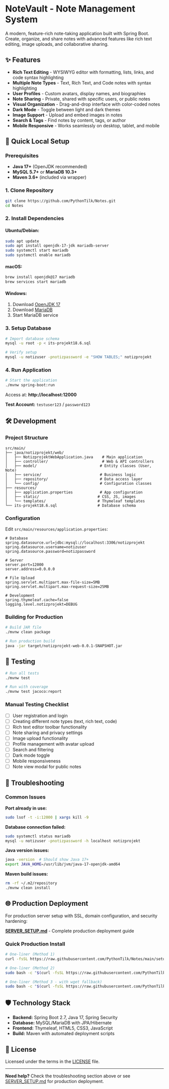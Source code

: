 # NoteVault - Note Management System

A modern, feature-rich note-taking application built with Spring Boot. Create, organize, and share notes with advanced features like rich text editing, image uploads, and collaborative sharing.

## ✨ Features

- **Rich Text Editing** - WYSIWYG editor with formatting, lists, links, and code syntax highlighting
- **Multiple Note Types** - Text, Rich Text, and Code notes with syntax highlighting
- **User Profiles** - Custom avatars, display names, and biographies  
- **Note Sharing** - Private, shared with specific users, or public notes
- **Visual Organization** - Drag-and-drop interface with color-coded notes
- **Dark Mode** - Toggle between light and dark themes
- **Image Support** - Upload and embed images in notes
- **Search & Tags** - Find notes by content, tags, or author
- **Mobile Responsive** - Works seamlessly on desktop, tablet, and mobile

## 🚀 Quick Local Setup

### Prerequisites

- **Java 17+** (OpenJDK recommended)
- **MySQL 5.7+** or **MariaDB 10.3+**
- **Maven 3.6+** (included via wrapper)

### 1. Clone Repository

```bash
git clone https://github.com/PythonTilk/Notes.git
cd Notes
```

### 2. Install Dependencies

#### Ubuntu/Debian:
```bash
sudo apt update
sudo apt install openjdk-17-jdk mariadb-server
sudo systemctl start mariadb
sudo systemctl enable mariadb
```

#### macOS:
```bash
brew install openjdk@17 mariadb
brew services start mariadb
```

#### Windows:
1. Download [OpenJDK 17](https://adoptium.net/)
2. Download [MariaDB](https://mariadb.org/download/)
3. Start MariaDB service

### 3. Setup Database

```bash
# Import database schema
mysql -u root -p < its-projekt18.6.sql

# Verify setup
mysql -u notizuser -pnotizpassword -e "SHOW TABLES;" notizprojekt
```

### 4. Run Application

```bash
# Start the application
./mvnw spring-boot:run
```

Access at: **http://localhost:12000**

**Test Account:** `testuser123` / `password123`

## 🛠️ Development

### Project Structure

```
src/main/
├── java/notizprojekt/web/
│   ├── NotizprojektWebApplication.java    # Main application
│   ├── controller/                        # Web & API controllers
│   ├── model/                            # Entity classes (User, Note)
│   ├── service/                          # Business logic
│   ├── repository/                       # Data access layer
│   └── config/                           # Configuration classes
├── resources/
│   ├── application.properties            # App configuration
│   ├── static/                          # CSS, JS, images
│   └── templates/                       # Thymeleaf templates
└── its-projekt18.6.sql                  # Database schema
```

### Configuration

Edit `src/main/resources/application.properties`:

```properties
# Database
spring.datasource.url=jdbc:mysql://localhost:3306/notizprojekt
spring.datasource.username=notizuser
spring.datasource.password=notizpassword

# Server
server.port=12000
server.address=0.0.0.0

# File Upload
spring.servlet.multipart.max-file-size=5MB
spring.servlet.multipart.max-request-size=25MB

# Development
spring.thymeleaf.cache=false
logging.level.notizprojekt=DEBUG
```

### Building for Production

```bash
# Build JAR file
./mvnw clean package

# Run production build
java -jar target/notizprojekt-web-0.0.1-SNAPSHOT.jar
```

## 🧪 Testing

```bash
# Run all tests
./mvnw test

# Run with coverage
./mvnw test jacoco:report
```

### Manual Testing Checklist

- [ ] User registration and login
- [ ] Creating different note types (text, rich text, code)
- [ ] Rich text editor toolbar functionality
- [ ] Note sharing and privacy settings
- [ ] Image upload functionality
- [ ] Profile management with avatar upload
- [ ] Search and filtering
- [ ] Dark mode toggle
- [ ] Mobile responsiveness
- [ ] Note view modal for public notes

## 🔧 Troubleshooting

### Common Issues

**Port already in use:**
```bash
sudo lsof -t -i:12000 | xargs kill -9
```

**Database connection failed:**
```bash
sudo systemctl status mariadb
mysql -u notizuser -pnotizpassword -h localhost notizprojekt
```

**Java version issues:**
```bash
java -version  # Should show Java 17+
export JAVA_HOME=/usr/lib/jvm/java-17-openjdk-amd64
```

**Maven build issues:**
```bash
rm -rf ~/.m2/repository
./mvnw clean install
```

## 🌐 Production Deployment

For production server setup with SSL, domain configuration, and security hardening:

**[SERVER_SETUP.md](SERVER_SETUP.md)** - Complete production deployment guide

### Quick Production Install

```bash
# One-liner (Method 1)
curl -fsSL https://raw.githubusercontent.com/PythonTilk/Notes/main/setup.sh | sudo bash -s install

# One-liner (Method 2)
sudo bash -c "$(curl -fsSL https://raw.githubusercontent.com/PythonTilk/Notes/main/setup.sh)" install

# One-liner (Method 3 - with wget fallback)
sudo bash -c "$(curl -fsSL https://raw.githubusercontent.com/PythonTilk/Notes/main/setup.sh 2>/dev/null || wget -qO- https://raw.githubusercontent.com/PythonTilk/Notes/main/setup.sh)" install
```

## 🛡️ Technology Stack

- **Backend:** Spring Boot 2.7, Java 17, Spring Security
- **Database:** MySQL/MariaDB with JPA/Hibernate
- **Frontend:** Thymeleaf, HTML5, CSS3, JavaScript
- **Build:** Maven with automated deployment scripts

## 📄 License

Licensed under the terms in the [LICENSE](LICENSE) file.

---

**Need help?** Check the troubleshooting section above or see [SERVER_SETUP.md](SERVER_SETUP.md) for production deployment.
